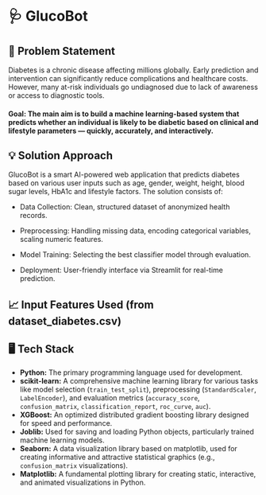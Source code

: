 # 🩺 GlucoBot

## 📝 Problem Statement
Diabetes is a chronic disease affecting millions globally. Early prediction and intervention can significantly reduce complications and healthcare costs. However, many at-risk individuals go undiagnosed due to lack of awareness or access to diagnostic tools.

#### Goal: The main aim is to build a machine learning-based system that predicts whether an individual is likely to be diabetic based on clinical and lifestyle parameters — quickly, accurately, and interactively.

## 💡 Solution Approach
GlucoBot is a smart AI-powered web application that predicts diabetes based on various user inputs such as age, gender, weight, height, blood sugar levels, HbA1c and lifestyle factors. The solution consists of:

- Data Collection: Clean, structured dataset of anonymized health records.

- Preprocessing: Handling missing data, encoding categorical variables, scaling numeric features.

- Model Training: Selecting the best classifier model through evaluation.

- Deployment: User-friendly interface via Streamlit for real-time prediction.

## 📈 Input Features Used (from dataset_diabetes.csv)

## 🖥️ Tech Stack 

- **Python:** The primary programming language used for development.
- **scikit-learn:** A comprehensive machine learning library for various tasks like model selection (`train_test_split`), preprocessing (`StandardScaler`, `LabelEncoder`), and evaluation          metrics (`accuracy_score`, `confusion_matrix`, `classification_report`, `roc_curve`, `auc`).
- **XGBoost:** An optimized distributed gradient boosting library designed for speed and performance.
- **Joblib:** Used for saving and loading Python objects, particularly trained machine learning models.
- **Seaborn:** A data visualization library based on matplotlib, used for creating informative and attractive statistical graphics (e.g., `confusion_matrix` visualizations).
- **Matplotlib:** A fundamental plotting library for creating static, interactive, and animated visualizations in Python.
